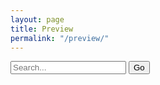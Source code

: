 ```yaml
---
layout: page
title: Preview
permalink: "/preview/"
---
```


<form id="search-form">
  <input type="text" id="search-input" placeholder="Search..." />
  <button type="submit">Go</button>
</form>
<div id="search-results"></div>
